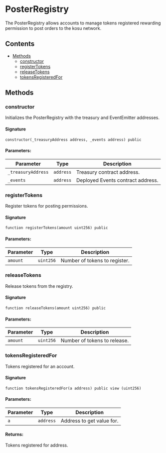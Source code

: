 # PosterRegistry

The PosterRegistry allows accounts to manage tokens registered rewarding permission to post orders to the kosu network.

## Contents

-   [Methods](undefined)
    -   [constructor](#constructor)
    -   [registerTokens](#registertokens)
    -   [releaseTokens](#releasetokens)
    -   [tokensRegisteredFor](#tokensregisteredfor)

## Methods

### constructor

Initializes the PosterRegistry with the treasury and EventEmitter addresses.

#### Signature

```solidity
constructor(_treasuryAddress address, _events address) public
```

#### Parameters:

| Parameter          | Type      | Description                       |
| ------------------ | --------- | --------------------------------- |
| `_treasuryAddress` | `address` | Treasury contract address.        |
| `_events`          | `address` | Deployed Events contract address. |

### registerTokens

Register tokens for posting permissions.

#### Signature

```solidity
function registerTokens(amount uint256) public
```

#### Parameters:

| Parameter | Type      | Description                   |
| --------- | --------- | ----------------------------- |
| `amount`  | `uint256` | Number of tokens to register. |

### releaseTokens

Release tokens from the registry.

#### Signature

```solidity
function releaseTokens(amount uint256) public
```

#### Parameters:

| Parameter | Type      | Description                  |
| --------- | --------- | ---------------------------- |
| `amount`  | `uint256` | Number of tokens to release. |

### tokensRegisteredFor

Tokens registered for an account.

#### Signature

```solidity
function tokensRegisteredFor(a address) public view (uint256)
```

#### Parameters:

| Parameter | Type      | Description               |
| --------- | --------- | ------------------------- |
| `a`       | `address` | Address to get value for. |

#### Returns:

Tokens registered for address.

